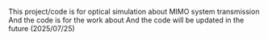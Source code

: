 This project/code is for optical simulation about MIMO system transmission 
And  the code is for the work about
And the code will be updated in the future (2025/07/25)
